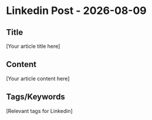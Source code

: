 # Linkedin Post - 2026-08-09

## Title
[Your article title here]

## Content
[Your article content here]

## Tags/Keywords
[Relevant tags for Linkedin]
